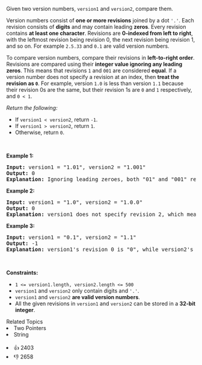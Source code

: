 <p>Given two version numbers,&nbsp;<code>version1</code> and <code>version2</code>, compare them.</p>

<ul> 
</ul>

<p>Version numbers consist of <strong>one or more revisions</strong> joined by a dot&nbsp;<code>'.'</code>. Each revision&nbsp;consists of <strong>digits</strong>&nbsp;and may contain leading <strong>zeros</strong>. Every revision contains <strong>at least one character</strong>. Revisions are <strong>0-indexed from left to right</strong>, with the leftmost revision being revision 0, the next revision being revision 1, and so on. For example&nbsp;<code>2.5.33</code>&nbsp;and&nbsp;<code>0.1</code>&nbsp;are valid version numbers.</p>

<p>To compare version numbers, compare their revisions in <strong>left-to-right order</strong>. Revisions are compared using their&nbsp;<strong>integer value ignoring any leading zeros</strong>. This means that revisions&nbsp;<code>1</code>&nbsp;and&nbsp;<code>001</code>&nbsp;are considered&nbsp;<strong>equal</strong>. If a version number does not specify a revision at an index, then&nbsp;<strong>treat the revision as&nbsp;<code>0</code></strong>. For example, version&nbsp;<code>1.0</code> is less than version&nbsp;<code>1.1</code>&nbsp;because their revision 0s are the same, but their revision 1s are&nbsp;<code>0</code>&nbsp;and&nbsp;<code>1</code>&nbsp;respectively, and&nbsp;<code>0 &lt; 1</code>.</p>

<p><em>Return the following:</em></p>

<ul> 
 <li>If <code>version1 &lt; version2</code>, return <code>-1</code>.</li> 
 <li>If <code>version1 &gt; version2</code>, return <code>1</code>.</li> 
 <li>Otherwise, return <code>0</code>.</li> 
</ul>

<p>&nbsp;</p> 
<p><strong class="example">Example 1:</strong></p>

<pre>
<strong>Input:</strong> version1 = "1.01", version2 = "1.001"
<strong>Output:</strong> 0
<strong>Explanation:</strong> Ignoring leading zeroes, both "01" and "001" represent the same integer "1".
</pre>

<p><strong class="example">Example 2:</strong></p>

<pre>
<strong>Input:</strong> version1 = "1.0", version2 = "1.0.0"
<strong>Output:</strong> 0
<strong>Explanation:</strong> version1 does not specify revision 2, which means it is treated as "0".
</pre>

<p><strong class="example">Example 3:</strong></p>

<pre>
<strong>Input:</strong> version1 = "0.1", version2 = "1.1"
<strong>Output:</strong> -1
<strong>Explanation:</strong> version1's revision 0 is "0", while version2's revision 0 is "1". 0 &lt; 1, so version1 &lt; version2.
</pre>

<p>&nbsp;</p> 
<p><strong>Constraints:</strong></p>

<ul> 
 <li><code>1 &lt;= version1.length, version2.length &lt;= 500</code></li> 
 <li><code>version1</code> and <code>version2</code>&nbsp;only contain digits and <code>'.'</code>.</li> 
 <li><code>version1</code> and <code>version2</code>&nbsp;<strong>are valid version numbers</strong>.</li> 
 <li>All the given revisions in&nbsp;<code>version1</code> and <code>version2</code>&nbsp;can be stored in&nbsp;a&nbsp;<strong>32-bit integer</strong>.</li> 
</ul>

<div><div>Related Topics</div><div><li>Two Pointers</li><li>String</li></div></div><br><div><li>👍 2403</li><li>👎 2658</li></div>